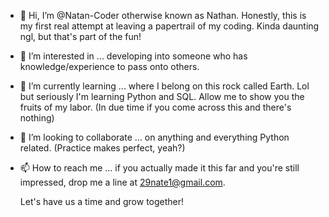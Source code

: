 - 👋 Hi, I’m @Natan-Coder otherwise known as Nathan. Honestly, this is my first real attempt at leaving a papertrail of my coding. Kinda daunting ngl, but that's part of the fun!
- 👀 I’m interested in ... developing into someone who has knowledge/experience to pass onto others.
- 🌱 I’m currently learning ... where I belong on this rock called Earth. Lol but seriously I'm learning Python and SQL. Allow me to show you the fruits of my labor. (In due time if you come across this and there's nothing)
- 💞️ I’m looking to collaborate ... on anything and everything Python related. (Practice makes perfect, yeah?)
- 📫 How to reach me ... if you actually made it this far and you're still impressed, drop me a line at 29nate1@gmail.com. 

  Let's have us a time and grow together!

<!---
Natan-Coder/Natan-Coder is a ✨ special ✨ repository because its `README.md` (this file) appears on your GitHub profile.
You can click the Preview link to take a look at your changes.
--->
